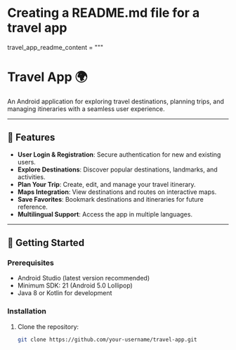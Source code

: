# Creating a README.md file for a travel app
travel_app_readme_content = """
# Travel App 🌍

An Android application for exploring travel destinations, planning trips, and managing itineraries with a seamless user experience.

---

## 📱 Features

- **User Login & Registration**: Secure authentication for new and existing users.
- **Explore Destinations**: Discover popular destinations, landmarks, and activities.
- **Plan Your Trip**: Create, edit, and manage your travel itinerary.
- **Maps Integration**: View destinations and routes on interactive maps.
- **Save Favorites**: Bookmark destinations and itineraries for future reference.
- **Multilingual Support**: Access the app in multiple languages.

---

## 🚀 Getting Started

### Prerequisites
- Android Studio (latest version recommended)
- Minimum SDK: 21 (Android 5.0 Lollipop)
- Java 8 or Kotlin for development

### Installation
1. Clone the repository:
   ```bash
   git clone https://github.com/your-username/travel-app.git
